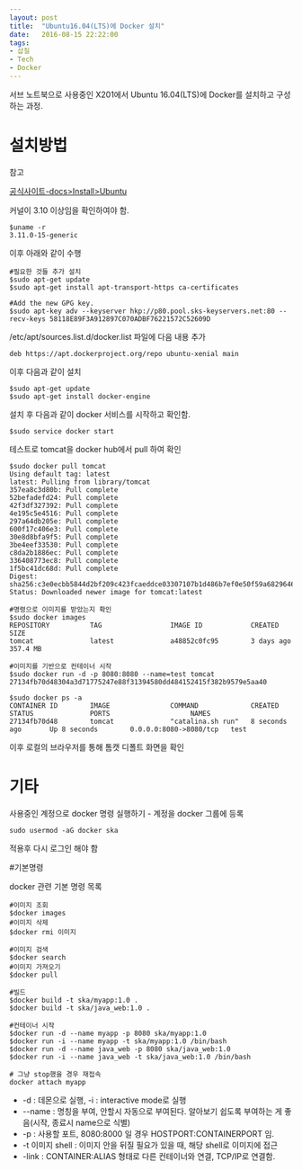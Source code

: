 ```yaml
---
layout: post
title:  "Ubuntu16.04(LTS)에 Docker 설치"
date:   2016-08-15 22:22:00
tags:
- 삽질
- Tech
- Docker
---
```


서브 노트북으로 사용중인 X201에서 Ubuntu 16.04(LTS)에 Docker를 설치하고 구성하는 과정.

# 설치방법

참고

[공식사이트-docs>Install>Ubuntu](https://docs.docker.com/engine/installation/linux/ubuntulinux/)

커널이 3.10 이상임을 확인하여야 함.

    $uname -r
    3.11.0-15-generic

이후 아래와 같이 수행

    #필요한 것들 추가 설치
    $sudo apt-get update
    $sudo apt-get install apt-transport-https ca-certificates

    #Add the new GPG key.
    $sudo apt-key adv --keyserver hkp://p80.pool.sks-keyservers.net:80 --recv-keys 58118E89F3A912897C070ADBF76221572C52609D

/etc/apt/sources.list.d/docker.list 파일에 다음 내용 추가

    deb https://apt.dockerproject.org/repo ubuntu-xenial main

이후 다음과 같이 설치

    $sudo apt-get update
    $sudo apt-get install docker-engine

설치 후 다음과 같이 docker 서비스를 시작하고 확인함.

    $sudo service docker start

테스트로 tomcat을 docker hub에서 pull 하여 확인

    $sudo docker pull tomcat
    Using default tag: latest
    latest: Pulling from library/tomcat
    357ea8c3d80b: Pull complete
    52befadefd24: Pull complete
    42f3df327392: Pull complete
    4e195c5e4516: Pull complete
    297a64db205e: Pull complete
    600f17c406e3: Pull complete
    30e8d8bfa9f5: Pull complete
    3be4eef33530: Pull complete
    c8da2b1886ec: Pull complete
    336408773ec8: Pull complete
    1f5bc41dc68d: Pull complete
    Digest: sha256:c3e0ecbb5844d2bf209c423fcaeddce03307107b1d486b7ef0e50f59a6829646
    Status: Downloaded newer image for tomcat:latest

    #명령으로 이미지를 받았는지 확인
    $sudo docker images
    REPOSITORY          TAG                 IMAGE ID            CREATED             SIZE
    tomcat              latest              a48852c0fc95        3 days ago          357.4 MB

    #이미지를 기반으로 컨테이너 시작
    $sudo docker run -d -p 8080:8080 --name=test tomcat
    27134fb70d48304a3d71775247e88f31394580dd484152415f382b9579e5aa40

    $sudo docker ps -a
    CONTAINER ID        IMAGE               COMMAND             CREATED             STATUS              PORTS                    NAMES
    27134fb70d48        tomcat              "catalina.sh run"   8 seconds ago       Up 8 seconds        0.0.0.0:8080->8080/tcp   test


이후 로컬의 브라우저를 통해 톰캣 디폴트 화면을 확인

# 기타

사용중인 계정으로 docker 명령 실행하기 - 계정을 docker 그룹에 등록

    sudo usermod -aG docker ska

적용후 다시 로그인 해야 함

#기본명령

docker 관련 기본 명령 목록

    #이미지 조회
    $docker images
    #이미지 삭제
    $docker rmi 이미지

    #이미지 검색
    $docker search
    #이미지 가져오기
    $docker pull

    #빌드
    $docker build -t ska/myapp:1.0 .
    $docker build -t ska/java_web:1.0 .

    #컨테이너 시작
    $docker run -d --name myapp -p 8080 ska/myapp:1.0
    $docker run -i --name myapp -t ska/myapp:1.0 /bin/bash
    $docker run -d --name java_web -p 8080 ska/java_web:1.0
    $docker run -i --name java_web -t ska/java_web:1.0 /bin/bash

    # 그냥 stop했을 경우 재접속
    docker attach myapp

- -d : 데몬으로 실행, -i : interactive mode로 실행
- --name : 명칭을 부여, 안할시 자동으로 부여된다. 알아보기 쉽도록 부여하는 게 좋음(시작, 종료시 name으로 식별)
- -p : 사용할 포트, 8080:8000 일 경우 HOSTPORT:CONTAINERPORT 임.
- -t 이미지 shell : 이미지 안을 뒤질 필요가 있을 때, 해당 shell로 이미지에 접근
- -link : CONTAINER:ALIAS 형태로 다른 컨테이너와 연결, TCP/IP로 연결함.

